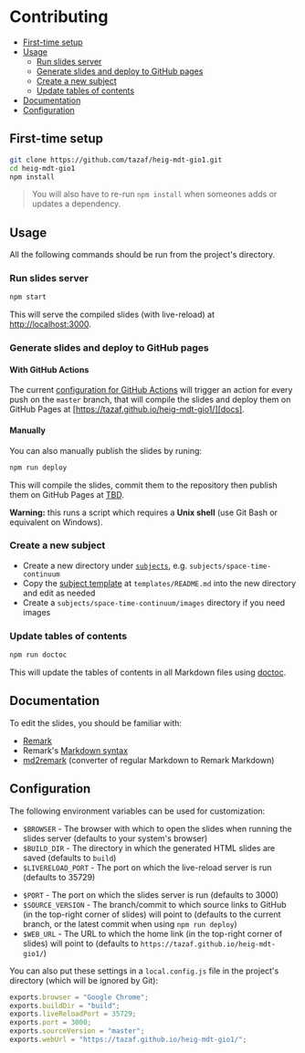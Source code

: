 # Contributing

<!-- START doctoc generated TOC please keep comment here to allow auto update -->
<!-- DON'T EDIT THIS SECTION, INSTEAD RE-RUN doctoc TO UPDATE -->

- [First-time setup](#first-time-setup)
- [Usage](#usage)
  - [Run slides server](#run-slides-server)
  - [Generate slides and deploy to GitHub pages](#generate-slides-and-deploy-to-github-pages)
  - [Create a new subject](#create-a-new-subject)
  - [Update tables of contents](#update-tables-of-contents)
- [Documentation](#documentation)
- [Configuration](#configuration)

<!-- END doctoc generated TOC please keep comment here to allow auto update -->

## First-time setup

```bash
git clone https://github.com/tazaf/heig-mdt-gio1.git
cd heig-mdt-gio1
npm install
```

> You will also have to re-run `npm install` when someones adds or updates a dependency.

## Usage

All the following commands should be run from the project's directory.

### Run slides server

```bash
npm start
```

This will serve the compiled slides (with live-reload) at [http://localhost:3000](http://localhost:3000).

### Generate slides and deploy to GitHub pages

#### With GitHub Actions

The current [configuration for GitHub Actions](./.github/workflows/deploy.yml) will trigger an action for every push on the `master` branch, that will compile the slides and deploy them on GitHub Pages at [https://tazaf.github.io/heig-mdt-gio1/][docs].

#### Manually

You can also manually publish the slides by runing:

```bash
npm run deploy
```

This will compile the slides, commit them to the repository then publish them on GitHub Pages at [TBD][docs].

**Warning:** this runs a script which requires a **Unix shell** (use Git Bash or equivalent on Windows).

### Create a new subject

- Create a new directory under [`subjects`](./subjects), e.g. `subjects/space-time-continuum`
- Copy the [subject template][subject-template] at `templates/README.md` into the new directory and edit as needed
- Create a `subjects/space-time-continuum/images` directory if you need images

### Update tables of contents

```bash
npm run doctoc
```

This will update the tables of contents in all Markdown files using [doctoc][doctoc].

## Documentation

To edit the slides, you should be familiar with:

- [Remark][remark]
- Remark's [Markdown syntax][remark-syntax]
- [md2remark][md2remark] (converter of regular Markdown to Remark Markdown)

## Configuration

The following environment variables can be used for customization:

- `$BROWSER` - The browser with which to open the slides when running the slides server (defaults to your system's browser)
- `$BUILD_DIR` - The directory in which the generated HTML slides are saved (defaults to `build`)
- `$LIVERELOAD_PORT` - The port on which the live-reload server is run (defaults to 35729)
<!-- - `$PDF_BUILD_DIR` - The directory in which the generated PDF slides are saved (defaults to `pdf`) -->
- `$PORT` - The port on which the slides server is run (defaults to 3000)
- `$SOURCE_VERSION` - The branch/commit to which source links to GitHub (in the top-right corner of slides) will point to (defaults to the current branch, or the latest commit when using `npm run deploy`)
- `$WEB_URL` - The URL to which the home link (in the top-right corner of slides) will point to (defaults to `https://tazaf.github.io/heig-mdt-gio1/`)

You can also put these settings in a `local.config.js` file in the project's directory (which will be ignored by Git):

```js
exports.browser = "Google Chrome";
exports.buildDir = "build";
exports.liveReloadPort = 35729;
exports.port = 3000;
exports.sourceVersion = "master";
exports.webUrl = "https://tazaf.github.io/heig-mdt-gio1/";
```

[docs]: https://tazaf.github.io/heig-mdt-gio1/latest/
[doctoc]: https://github.com/thlorenz/doctoc
[html-pdf]: https://www.npmjs.com/package/html-pdf
[md2remark]: https://github.com/AlphaHydrae/md2remark#md2remark
[phantomjs]: http://phantomjs.org
[remark]: https://remarkjs.com
[remark-syntax]: https://github.com/gnab/remark/wiki/Markdown
[subject-template]: templates/README.md
